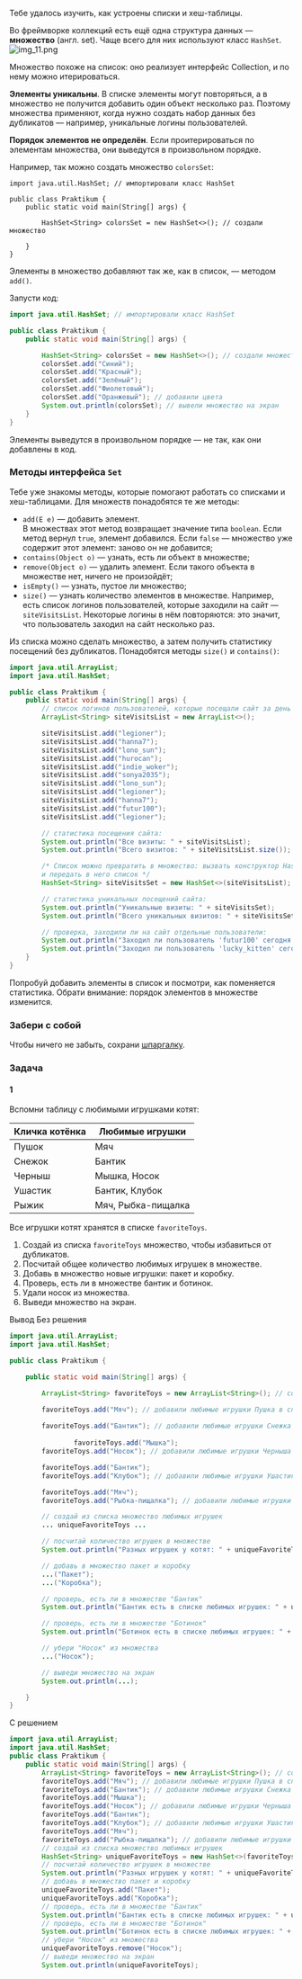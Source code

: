 Тебе удалось изучить, как устроены списки и хеш-таблицы.

Во фреймворке коллекций есть ещё одна структура данных — **множество** (англ. set). Чаще всего для них используют класс `HashSet`.
![img_11.png](img%2Fimg_11.png)

Множество похоже на список: оно реализует интерфейс Collection, и по нему можно итерироваться.

**Элементы уникальны**. В списке элементы могут повторяться, а в множество не получится добавить один объект несколько раз. Поэтому множества применяют, когда нужно создать набор данных без дубликатов — например, уникальные логины пользователей.

**Порядок элементов не определён**. Если проитерироваться по элементам множества, они выведутся в произвольном порядке.

Например, так можно создать множество `colorsSet`:
```
import java.util.HashSet; // импортировали класс HashSet

public class Praktikum {
    public static void main(String[] args) {

        HashSet<String> colorsSet = new HashSet<>(); // создали множество

    }
} 
```

Элементы в множество добавляют так же, как в список, — методом `add()`.

Запусти код:
```java
import java.util.HashSet; // импортировали класс HashSet

public class Praktikum {
    public static void main(String[] args) {

        HashSet<String> colorsSet = new HashSet<>(); // создали множество
        colorsSet.add("Синий");
        colorsSet.add("Красный");
        colorsSet.add("Зелёный");
        colorsSet.add("Фиолетовый");
        colorsSet.add("Оранжевый"); // добавили цвета
        System.out.println(colorsSet); // вывели множество на экран
    }
}
```

Элементы выведутся в произвольном порядке — не так, как они добавлены в код.

### Методы интерфейса `Set`

Тебе уже знакомы методы, которые помогают работать со списками и хеш-таблицами. Для множеств понадобятся те же методы:

- `add(E e)` — добавить элемент.  
  В множествах этот метод возвращает значение типа `boolean`. Если метод вернул `true`, элемент добавился. Если `false` — множество уже содержит этот элемент: заново он не добавится;
- `contains(Object o)` — узнать, есть ли объект в множестве;
- `remove(Object o)` — удалить элемент. Если такого объекта в множестве нет, ничего не произойдёт;
- `isEmpty()` — узнать, пустое ли множество;
- `size()` — узнать количество элементов в множестве.
  Например, есть список логинов пользователей, которые заходили на сайт — `siteVisitsList`. Некоторые логины в нём повторяются: это значит, что пользователь заходил на сайт несколько раз.

Из списка можно сделать множество, а затем получить статистику посещений без дубликатов. Понадобятся методы `size()` и `contains()`:

```java
import java.util.ArrayList;
import java.util.HashSet;

public class Praktikum {
    public static void main(String[] args) {
        // список логинов пользователей, которые посещали сайт за день
        ArrayList<String> siteVisitsList = new ArrayList<>();

        siteVisitsList.add("legioner");
        siteVisitsList.add("hanna7");
        siteVisitsList.add("lono_sun");
        siteVisitsList.add("hurocan");
        siteVisitsList.add("indie_woker");
        siteVisitsList.add("sonya2035");
        siteVisitsList.add("lono_sun");
        siteVisitsList.add("legioner");
        siteVisitsList.add("hanna7");
        siteVisitsList.add("futur100");
        siteVisitsList.add("legioner");

        // статистика посещения сайта:
        System.out.println("Все визиты: " + siteVisitsList);
        System.out.println("Всего визитов: " + siteVisitsList.size());

        /* Список можно превратить в множество: вызвать конструктор HashSet
        и передать в него список */
        HashSet<String> siteVisitsSet = new HashSet<>(siteVisitsList);

        // статистика уникальных посещений сайта:
        System.out.println("Уникальные визиты: " + siteVisitsSet);
        System.out.println("Всего уникальных визитов: " + siteVisitsSet.size());

        // проверка, заходили ли на сайт отдельные пользователи:
        System.out.println("Заходил ли пользователь 'futur100' сегодня на сайт? Ответ: " + siteVisitsSet.contains("futur100"));
        System.out.println("Заходил ли пользователь 'lucky_kitten' сегодня на сайт? Ответ: " + siteVisitsSet.contains("lucky_kitten"));
    }
}
```

Попробуй добавить элементы в список и посмотри, как поменяется статистика. Обрати внимание: порядок элементов в множестве изменится.

### Забери с собой

Чтобы ничего не забыть, сохрани [шпаргалку](https://code.s3.yandex.net/qa-automation-engineer/java/track2/cheatsheets/sprint5/collections_cheatsheet.pdf).

### Задача
#### 1
Вспомни таблицу с любимыми игрушками котят:

|Кличка котёнка|Любимые игрушки|
|---|---|
|Пушок|Мяч|
|Снежок|Бантик|
|Черныш|Мышка, Носок|
|Ушастик|Бантик, Клубок|
|Рыжик|Мяч, Рыбка-пищалка|

Все игрушки котят хранятся в списке `favoriteToys`.

1. Создай из списка `favoriteToys` множество, чтобы избавиться от дубликатов.
2. Посчитай общее количество любимых игрушек в множестве.
3. Добавь в множество новые игрушки: пакет и коробку.
4. Проверь, есть ли в множестве бантик и ботинок.
5. Удали носок из множества.
6. Выведи множество на экран.

Вывод
Без решения
```Java
import java.util.ArrayList;
import java.util.HashSet;

public class Praktikum {

    public static void main(String[] args) {

        ArrayList<String> favoriteToys = new ArrayList<String>(); // создали список всех любимых игрушек

        favoriteToys.add("Мяч"); // добавили любимые игрушки Пушка в список
        
		favoriteToys.add("Бантик"); // добавили любимые игрушки Снежка в список
        
				favoriteToys.add("Мышка");
        favoriteToys.add("Носок"); // добавили любимые игрушки Черныша в список

        favoriteToys.add("Бантик");
        favoriteToys.add("Клубок"); // добавили любимые игрушки Ушастика в список

        favoriteToys.add("Мяч");
        favoriteToys.add("Рыбка-пищалка"); // добавили любимые игрушки Рыжика в список

        // создай из списка множество любимых игрушек
        ... uniqueFavoriteToys ...

        // посчитай количество игрушек в множестве
        System.out.println("Разных игрушек у котят: " + uniqueFavoriteToys...);

        // добавь в множество пакет и коробку
        ...("Пакет");
        ...("Коробка");

        // проверь, есть ли в множестве "Бантик"
        System.out.println("Бантик есть в списке любимых игрушек: " + uniqueFavoriteToys...);

        // проверь, есть ли в множестве "Ботинок"
        System.out.println("Ботинок есть в списке любимых игрушек: " + uniqueFavoriteToys...);

        // убери "Носок" из множества
        ...("Носок");

        // выведи множество на экран
        System.out.println(...);

    }
}
```

С решением
```Java
import java.util.ArrayList;
import java.util.HashSet;
public class Praktikum {
    public static void main(String[] args) {
        ArrayList<String> favoriteToys = new ArrayList<String>(); // создали список всех любимых игрушек
        favoriteToys.add("Мяч"); // добавили любимые игрушки Пушка в список
        favoriteToys.add("Бантик"); // добавили любимые игрушки Снежка в список
        favoriteToys.add("Мышка");
        favoriteToys.add("Носок"); // добавили любимые игрушки Черныша в список
        favoriteToys.add("Бантик");
        favoriteToys.add("Клубок"); // добавили любимые игрушки Ушастика в список
        favoriteToys.add("Мяч");
        favoriteToys.add("Рыбка-пищалка"); // добавили любимые игрушки Рыжика в список
        // создай из списка множество любимых игрушек
        HashSet<String> uniqueFavoriteToys = new HashSet<>(favoriteToys);
        // посчитай количество игрушек в множестве
        System.out.println("Разных игрушек у котят: " + uniqueFavoriteToys.size());
        // добавь в множество пакет и коробку
        uniqueFavoriteToys.add("Пакет");
        uniqueFavoriteToys.add("Коробка");
        // проверь, есть ли в множестве "Бантик"
        System.out.println("Бантик есть в списке любимых игрушек: " + uniqueFavoriteToys.contains("Бантик"));
        // проверь, есть ли в множестве "Ботинок"
        System.out.println("Ботинок есть в списке любимых игрушек: " + uniqueFavoriteToys.contains("Ботинок"));
        // убери "Носок" из множества
        uniqueFavoriteToys.remove("Носок");
        // выведи множество на экран
        System.out.println(uniqueFavoriteToys);
```

